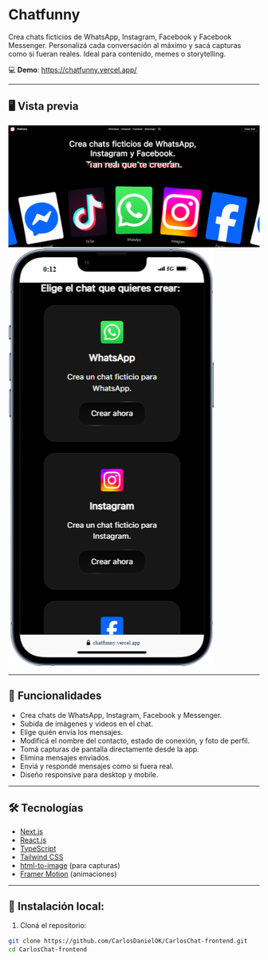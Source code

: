 # Chatfunny

Crea chats ficticios de WhatsApp, Instagram, Facebook y Facebook Messenger. Personalizá cada conversación al máximo y sacá capturas como si fueran reales. Ideal para contenido, memes o storytelling.

💻 **Demo**: https://chatfunny.vercel.app/

---

## 🖥️ Vista previa

![Captura Desktop](./assets/capturadesktop.png)
![Captura Mobile](./assets/capturamobile.png)

---

## 🚀 Funcionalidades

- Crea chats de WhatsApp, Instagram, Facebook y Messenger.
- Subida de imágenes y videos en el chat.
- Elige quién envía los mensajes.
- Modificá el nombre del contacto, estado de conexión, y foto de perfil.
- Tomá capturas de pantalla directamente desde la app.
- Elimina mensajes enviados.
- Enviá y respondé mensajes como si fuera real.
- Diseño responsive para desktop y mobile.

---

## 🛠️ Tecnologías

- [Next.js](https://nextjs.org/)
- [React.js](https://es.react.dev/)
- [TypeScript](https://www.typescriptlang.org/)
- [Tailwind CSS](https://tailwindcss.com/)
- [html-to-image](https://www.npmjs.com/package/html-to-image) (para capturas)
- [Framer Motion](https://motion.dev/) (animaciones)

---

## 🚀 Instalación local:

1. Cloná el repositorio:
```bash
git clone https://github.com/CarlosDanielOK/CarlosChat-frontend.git
cd CarlosChat-frontend
